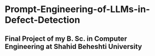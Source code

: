 # Prompt-Engineering-of-LLMs-in-Defect-Detection
## Final Project of my B. Sc. in Computer Engineering at Shahid Beheshti University
